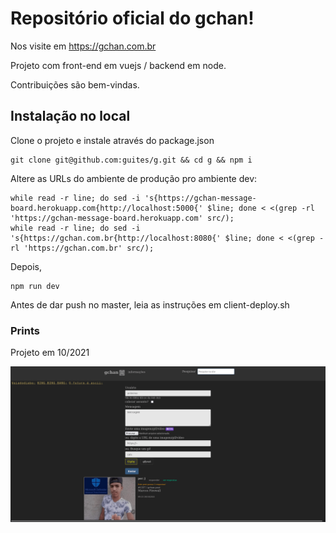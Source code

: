 # Repositório oficial do gchan!

Nos visite em <https://gchan.com.br> 

Projeto com front-end em vuejs / backend em node.

Contribuições são bem-vindas.

## Instalação no local

Clone o projeto e instale através do package.json

    git clone git@github.com:guites/g.git && cd g && npm i

Altere as URLs do ambiente de produção pro ambiente dev:

    while read -r line; do sed -i 's{https://gchan-message-board.herokuapp.com{http://localhost:5000{' $line; done < <(grep -rl 'https://gchan-message-board.herokuapp.com' src/);
    while read -r line; do sed -i 's{https://gchan.com.br{http://localhost:8080{' $line; done < <(grep -rl 'https://gchan.com.br' src/);

Depois, 

    npm run dev

Antes de dar push no master, leia as instruções em client-deploy.sh

### Prints

Projeto em 10/2021

![print do topo da home em 10/2021](prints/20102021-fs8.png)
